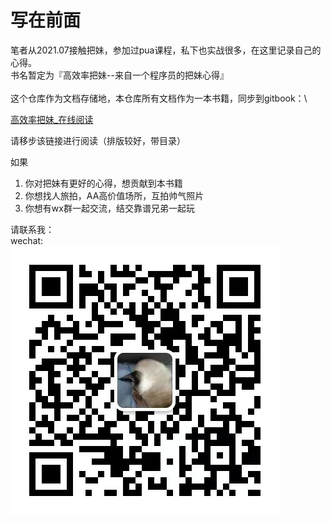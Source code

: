 # 写在前面

笔者从2021.07接触把妹，参加过pua课程，私下也实战很多，在这里记录自己的心得。\
书名暂定为『高效率把妹--来自一个程序员的把妹心得』\
\
这个仓库作为文档存储地，本仓库所有文档作为一本书籍，同步到gitbook：\\

[高效率把妹\_在线阅读](https://xinle.gitbook.io/gao-xiao-lv-ba-mei/)

请移步该链接进行阅读（排版较好，带目录）

如果

1. 你对把妹有更好的心得，想贡献到本书籍
2. 你想找人旅拍，AA高价值场所，互拍帅气照片
3. 你想有wx群一起交流，结交靠谱兄弟一起玩

请联系我：\
wechat:\
![](.gitbook/assets/image.png)
